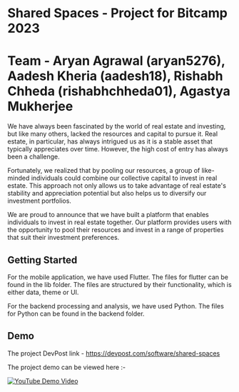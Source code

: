 # Shared Spaces - Project for Bitcamp 2023
# Team - Aryan Agrawal (aryan5276), Aadesh Kheria (aadesh18), Rishabh Chheda (rishabhchheda01), Agastya Mukherjee

We have always been fascinated by the world of real estate and investing, but like many others, lacked the resources and capital to pursue it. Real estate, in particular, has always intrigued us as it is a stable asset that typically appreciates over time. However, the high cost of entry has always been a challenge.

Fortunately, we realized that by pooling our resources, a group of like-minded individuals could combine our collective capital to invest in real estate. This approach not only allows us to take advantage of real estate's stability and appreciation potential but also helps us to diversify our investment portfolios.

We are proud to announce that we have built a platform that enables individuals to invest in real estate together. Our platform provides users with the opportunity to pool their resources and invest in a range of properties that suit their investment preferences.

## Getting Started
For the mobile application, we have used Flutter. The files for flutter can be found in the lib folder. The files are structured by their functionality, which is either data, theme or UI. 

For the backend processing and analysis, we have used Python. The files for Python can be found in the backend folder. 

## Demo
The project DevPost link  - 
https://devpost.com/software/shared-spaces

The project demo can be viewed here :-

[![YouTube Demo Video](http://img.youtube.com/vi/sNAuJN4xJVU/0.jpg)](http://www.youtube.com/watch?v=sNAuJN4xJVU "Bitcamp 2023 - Shared Spaces")
